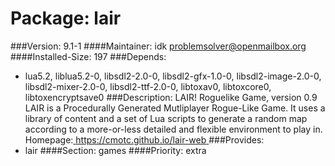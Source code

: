 Package: lair 
============= 

###Version: 9.1-1
####Maintainer: idk problemsolver@openmailbox.org
####Installed-Size: 197
###Depends:
  * lua5.2, liblua5.2-0, libsdl2-2.0-0, libsdl2-gfx-1.0-0, libsdl2-image-2.0-0, libsdl2-mixer-2.0-0, libsdl2-ttf-2.0-0, libtoxav0, libtoxcore0, libtoxencryptsave0
###Description:
 LAIR! Roguelike Game, version 0.9
LAIR is a Procedurally Generated Mutliplayer Rogue-Like Game.
It uses a library of content and a set of Lua scripts to
generate a random map according to a more-or-less detailed and
flexible environment to play in.
Homepage:[ https://cmotc.github.io/lair-web ](https://cmotc.github.io/lair-web)
###Provides:
  * lair
####Section: games
####Priority: extra
